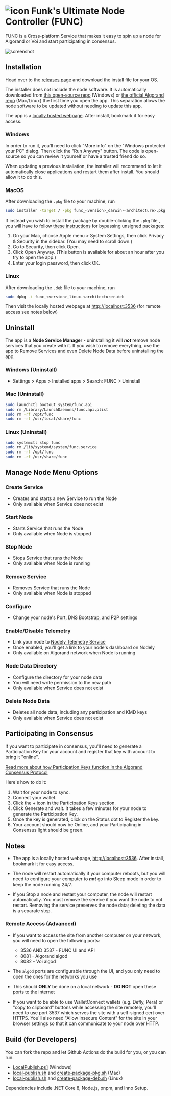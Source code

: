 # ![icon](assets/icon.png) Funk's Ultimate Node Controller (FUNC)

FUNC is a Cross-platform Service that makes it easy to spin up a node for Algorand or Voi and start participating in consensus.

![screenshot](assets/screenshot.png)

## Installation

Head over to the [releases page](https://github.com/GalaxyPay/func/releases) and download the install file for your OS.

The installer does not include the node software. It is automatically downloaded from [this open-source repo](https://github.com/GalaxyPay/go-algo-win) (Windows) or [the official Algorand repo](https://github.com/algorand/go-algorand) (Mac/Linux) the first time you open the app. This separation allows the node software to be updated without needing to update this app.

The app is a [locally hosted webpage](http://localhost:3536). After install, bookmark it for easy access.

### Windows

In order to run it, you'll need to click "More info" on the "Windows protected your PC" dialog.
Then click the "Run Anyway" button.
The code is open-source so you can review it yourself or have a trusted friend do so.

When updating a previous installation, the installer will recommend to let it automatically close applications and restart them after install. You should allow it to do this.

### MacOS

After downloading the `.pkg` file to your machine, run

```sh
sudo installer -target / -pkg func_<version>_darwin-<architecture>.pkg
```

If instead you wish to install the package by double-clicking the `.pkg` file , you will have to follow [these instructions](https://support.apple.com/guide/mac-help/apple-cant-check-app-for-malicious-software-mchleab3a043/mac) for bypassing unsigned packages:

1. On your Mac, choose Apple menu > System Settings, then click Privacy & Security in the sidebar. (You may need to scroll down.)
2. Go to Security, then click Open.
3. Click Open Anyway. (This button is available for about an hour after you try to open the app.)
4. Enter your login password, then click OK.

### Linux

After downloading the `.deb` file to your machine, run

```sh
sudo dpkg -i func_<version>_linux-<architecture>.deb
```

Then visit the locally hosted webpage at <http://localhost:3536> (for remote access see notes below)

## Uninstall

The app is a **Node Service Manager** - uninstalling it will **_not_** remove node services that you create with it. If you wish to remove everything, use the app to Remove Services and even Delete Node Data before uninstalling the app.

### Windows (Uninstall)

- Settings > Apps > Installed apps > Search: FUNC > Uninstall

### Mac (Uninstall)

```sh
sudo launchctl bootout system/func.api
sudo rm /Library/LaunchDaemons/func.api.plist
sudo rm -rf /opt/func
sudo rm -rf /usr/local/share/func
```

### Linux (Uninstall)

```sh
sudo systemctl stop func
sudo rm /lib/systemd/system/func.service
sudo rm -rf /opt/func
sudo rm -rf /usr/share/func
```

## Manage Node Menu Options

### Create Service

- Creates and starts a new Service to run the Node
- Only available when Service does not exist

### Start Node

- Starts Service that runs the Node
- Only available when Node is stopped

### Stop Node

- Stops Service that runs the Node
- Only available when Node is running

### Remove Service

- Removes Service that runs the Node
- Only available when Node is stopped

### Configure

- Change your node's Port, DNS Bootstrap, and P2P settings

### Enable/Disable Telemetry

- Link your node to [Nodely Telemetry Service](https://nodely.io/docs/telemetry/quickstart/)
- Once enabled, you'll get a link to your node's dashboard on Nodely
- Only available on Algorand network when Node is running

### Node Data Directory

- Configure the directory for your node data
- You will need write permission to the new path
- Only available when Service does not exist

### Delete Node Data

- Deletes all node data, including any participation and KMD keys
- Only available when Service does not exist

## Participating in Consensus

If you want to participate in consensus, you'll need to generate a Participation Key for your account and register that key with account to bring it "online".

[Read more about how Participation Keys function in the Algorand Consensus Protocol](https://developer.algorand.org/docs/get-details/algorand_consensus/#participation-keys)

Here's how to do it:

1. Wait for your node to sync.
2. Connect your wallet.
3. Click the + icon in the Participation Keys section.
4. Click Generate and wait. It takes a few minutes for your node to generate the Participation Key.
5. Once the key is generated, click on the Status dot to Register the key.
6. Your account should now be Online, and your Participating in Consensus light should be green.

## Notes

- The app is a locally hosted webpage, <http://localhost:3536>. After install, bookmark it for easy access.

- The node will restart automatically if your computer reboots, but you will need to configure your computer to **_not_** go into Sleep mode in order to keep the node running 24/7.

- If you Stop a node and restart your computer, the node will restart automatically. You must remove the service if you want the node to not restart. Removing the service preserves the node data; deleting the data is a separate step.

### Remote Access (Advanced)

- If you want to access the site from another computer on your network, you will need to open the following ports:

  - 3536 AND 3537 - FUNC UI and API
  - 8081 - Algorand algod
  - 8082 - Voi algod

- The `algod` ports are configurable through the UI, and you only need to open the ones for the networks you use

- This should **ONLY** be done on a local network - **DO NOT** open these ports to the internet

- If you want to be able to use WalletConnect wallets (e.g. Defly, Pera) or "copy to clipboard" buttons while accessing the site remotely, you'll need to use port 3537 which serves the site with a self-signed cert over HTTPS. You'll also need "Allow Insecure Content" for the site in your browser settings so that it can communicate to your node over HTTP.

## Build (for Developers)

You can fork the repo and let Github Actions do the build for you, or you can run:

- [LocalPublish.ps1](LocalPublish.ps1) (Windows)
- [local-publish.sh](local-publish.sh) and [create-package-pkg.sh](create-package-pkg.sh) (Mac)
- [local-publish.sh](local-publish.sh) and [create-package-deb.sh](create-package-deb.sh) (Linux)

Dependencies include .NET Core 8, Node.js, pnpm, and Inno Setup.
